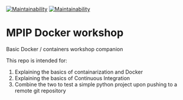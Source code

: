 [![Maintainability](https://travis-ci.com/lucasmiranda42/MPIP_Docker_workshop.svg?branch=main)](https://travis-ci.com/github/lucasmiranda42/MPIP_Docker_workshop)
[![Maintainability](https://gitlab.mpcdf.mpg.de/lucasmir/MPIP_Docker_workshop/badges/main/coverage.svg)](https://coverage.readthedocs.io/en/coverage-5.3/)

# MPIP Docker workshop
Basic Docker / containers workshop companion

This repo is intended for:

1) Explaining the basics of containarization and Docker
2) Explaining the basics of Continuous Integration
3) Combine the two to test a simple python project upon pushing to a remote git repository